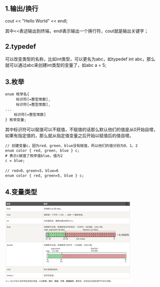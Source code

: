 

## 1.输出/换行



cout << "Hello World" << endl;



其中<<表述输出到终端，endl表示输出一个换行符，cout就是输出关键字；

## 2.typedef

可以改变类型的名称，比如int类型，可以更名为abc，如typedef int abc，那么就可以通过abc来创建int类型的变量了，如abc a = 5;

## 3.枚举

```
enum 枚举名{ 
     标识符[=整型常数], 
     标识符[=整型常数], 
... 
    标识符[=整型常数]
} 枚举变量;
```

其中标识符可以赋值可以不赋值，不赋值的话那么默认他们的值是从0开始自增，如果有指定值的，那么就从指定值变量之后开始以赋值后的值自增。

```
// 创建变量c，因为red、green、blue没有赋值，所以他们的值分别为0、1、2
enum color { red, green, blue } c;
# 表示c赋值了枚举值blue，值为2
c = blue;

// red=0，green=5，blue=6
enum color { red, green=5, blue } c;
```



## 4.变量类型

<img src="../images/c++/image-20230217100106693.png" alt="image-20230217100106693" style="zoom:40%;" align="left"/>



5.

















